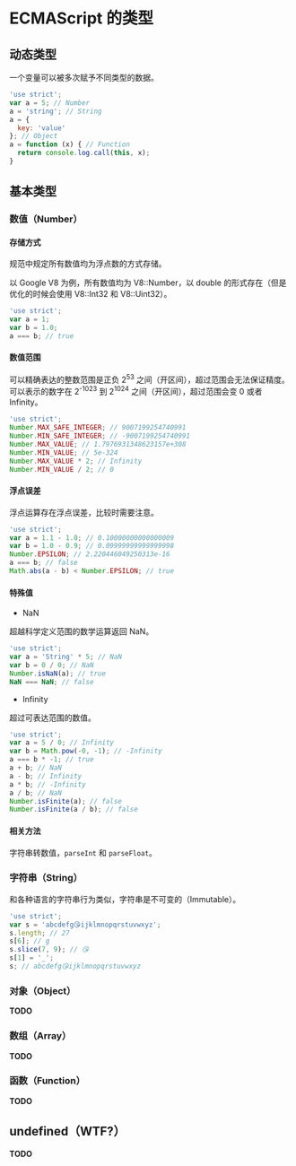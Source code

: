 # ECMAScript 的类型

## 动态类型

一个变量可以被多次赋予不同类型的数据。

```js
'use strict';
var a = 5; // Number
a = 'string'; // String
a = {
  key: 'value'
}; // Object
a = function (x) { // Function
  return console.log.call(this, x);
}
```

## 基本类型

### 数值（Number）

#### 存储方式

规范中规定所有数值均为浮点数的方式存储。

以 Google V8 为例，所有数值均为 V8::Number，以 double 的形式存在（但是优化的时候会使用 V8::Int32 和 V8::Uint32）。

```js
'use strict';
var a = 1;
var b = 1.0;
a === b; // true
```

#### 数值范围

可以精确表达的整数范围是正负 2<sup>53</sup> 之间（开区间），超过范围会无法保证精度。
可以表示的数字在 2<sup>-1023</sup> 到 2<sup>1024</sup> 之间（开区间），超过范围会变 0 或者 Infinity。

```js
'use strict';
Number.MAX_SAFE_INTEGER; // 9007199254740991
Number.MIN_SAFE_INTEGER; // -9007199254740991
Number.MAX_VALUE; // 1.7976931348623157e+308
Number.MIN_VALUE; // 5e-324
Number.MAX_VALUE * 2; // Infinity
Number.MIN_VALUE / 2; // 0
```

#### 浮点误差

浮点运算存在浮点误差，比较时需要注意。

```js
'use strict';
var a = 1.1 - 1.0; // 0.10000000000000009
var b = 1.0 - 0.9; // 0.09999999999999998
Number.EPSILON; // 2.220446049250313e-16
a === b; // false
Math.abs(a - b) < Number.EPSILON; // true
```

#### 特殊值

+ NaN

超越科学定义范围的数学运算返回 NaN。

```js
'use strict';
var a = 'String' * 5; // NaN
var b = 0 / 0; // NaN
Number.isNaN(a); // true
NaN === NaN; // false
```

+ Infinity

超过可表达范围的数值。

```js
'use strict';
var a = 5 / 0; // Infinity
var b = Math.pow(-0, -1); // -Infinity
a === b * -1; // true
a + b; // NaN
a - b; // Infinity
a * b; // -Infinity
a / b; // NaN
Number.isFinite(a); // false
Number.isFinite(a / b); // false
```

#### 相关方法

字符串转数值，`parseInt` 和 `parseFloat`。

### 字符串（String）

和各种语言的字符串行为类似，字符串是不可变的（Immutable）。

```js
'use strict';
var s = 'abcdefg😘ijklmnopqrstuvwxyz';
s.length; // 27
s[6]; // g
s.slice(7, 9); // 😘
s[1] = '_';
s; // abcdefg😘ijklmnopqrstuvwxyz
```

### 对象（Object）

**TODO**

### 数组（Array）

**TODO**

### 函数（Function）

**TODO**

## undefined（WTF?）

**TODO**
